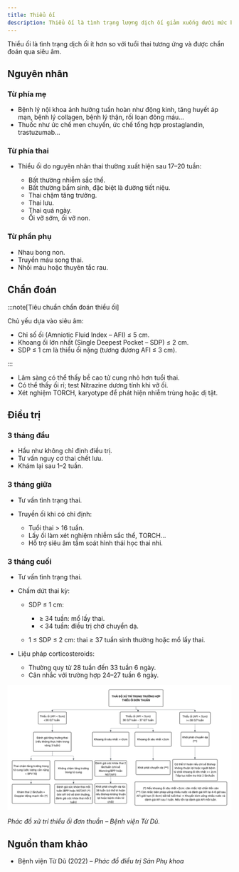 ```yaml
---
title: Thiểu ối
description: Thiểu ối là tình trạng lượng dịch ối giảm xuống dưới mức bình thường theo tuổi thai, có thể gây nguy cơ tiềm ẩn cho thai nhi và mẹ.
---
```


Thiểu ối là tình trạng dịch ối ít hơn so với tuổi thai tương ứng và được chẩn đoán qua siêu âm.

## Nguyên nhân

### Từ phía mẹ

- Bệnh lý nội khoa ảnh hưởng tuần hoàn như động kinh, tăng huyết áp mạn, bệnh lý collagen, bệnh lý thận, rối loạn đông máu...
- Thuốc như ức chế men chuyển, ức chế tổng hợp prostaglandin, trastuzumab...

### Từ phía thai

- Thiểu ối do nguyên nhân thai thường xuất hiện sau 17–20 tuần:

  - Bất thường nhiễm sắc thể.
  - Bất thường bẩm sinh, đặc biệt là đường tiết niệu.
  - Thai chậm tăng trưởng.
  - Thai lưu.
  - Thai quá ngày.
  - Ối vỡ sớm, ối vỡ non.

### Từ phần phụ

- Nhau bong non.
- Truyền máu song thai.
- Nhồi máu hoặc thuyên tắc rau.

## Chẩn đoán

:::note[Tiêu chuẩn chẩn đoán thiểu ối]

Chủ yếu dựa vào siêu âm:

- Chỉ số ối (Amniotic Fluid Index – AFI) ≤ 5 cm.
- Khoang ối lớn nhất (Single Deepest Pocket – SDP) ≤ 2 cm.
- SDP ≤ 1 cm là thiểu ối nặng (tương đương AFI ≤ 3 cm).

:::

- Lâm sàng có thể thấy bề cao tử cung nhỏ hơn tuổi thai.
- Có thể thấy ối rỉ; test Nitrazine dương tính khi vỡ ối.
- Xét nghiệm TORCH, karyotype để phát hiện nhiễm trùng hoặc dị tật.

## Điều trị

### 3 tháng đầu

- Hầu như không chỉ định điều trị.
- Tư vấn nguy cơ thai chết lưu.
- Khám lại sau 1–2 tuần.

### 3 tháng giữa

- Tư vấn tình trạng thai.
- Truyền ối khi có chỉ định:

  - Tuổi thai > 16 tuần.
  - Lấy ối làm xét nghiệm nhiễm sắc thể, TORCH...
  - Hỗ trợ siêu âm tầm soát hình thái học thai nhi.

### 3 tháng cuối

- Tư vấn tình trạng thai.
- Chấm dứt thai kỳ:

  - SDP ≤ 1 cm:

    - ≥ 34 tuần: mổ lấy thai.
    - < 34 tuần: điều trị chờ chuyển dạ.

  - 1 ≤ SDP ≤ 2 cm: thai ≥ 37 tuần sinh thường hoặc mổ lấy thai.

- Liệu pháp corticosteroids:

  - Thường quy từ 28 tuần đến 33 tuần 6 ngày.
  - Cân nhắc với trường hợp 24–27 tuần 6 ngày.

![Phác đồ xử trí thiểu ối đơn thuần – Bệnh viện Từ Dũ](./_images/thieu-oi/phac-do-xu-tri-thieu-oi-don-thuan.png)

_Phác đồ xử trí thiểu ối đơn thuần – Bệnh viện Từ Dũ._

## Nguồn tham khảo

- Bệnh viện Từ Dũ (2022) – _Phác đồ điều trị Sản Phụ khoa_
